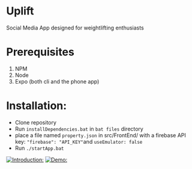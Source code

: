 # Uplift
Social Media App designed for weightlifting enthusiasts

# Prerequisites
1. NPM
2. Node
3. Expo (both cli and the phone app)

# Installation:
- Clone repository
- Run `installDependencies.bat` in `bat files` directory
- place a file named `property.json` in src/FrontEnd/ with a firebase API key: `"firebase": "API_KEY"`and `useEmulator: false`
- Run `./startApp.bat`

[![Introduction: ](https://img.youtube.com/vi/ybly7hHts2Q/0.jpg)](https://www.youtube.com/watch?v=ybly7hHts2Q)
[![Demo: ](https://img.youtube.com/vi/GOmQPW8L2aA/0.jpg)](https://www.youtube.com/watch?v=GOmQPW8L2aA)
